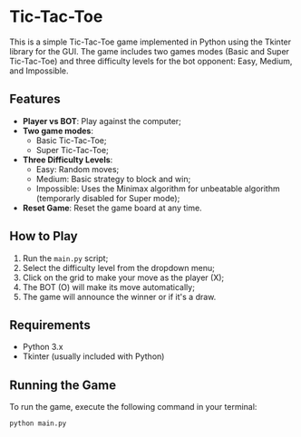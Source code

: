 # Tic-Tac-Toe

This is a simple Tic-Tac-Toe game implemented in Python using the Tkinter library for the GUI. The game includes two games modes (Basic and Super Tic-Tac-Toe) and three difficulty levels for the bot opponent: Easy, Medium, and Impossible.

## Features

- **Player vs BOT**: Play against the computer;
- **Two game modes**:
  - Basic Tic-Tac-Toe;
  - Super Tic-Tac-Toe;
- **Three Difficulty Levels**:
  - Easy: Random moves;
  - Medium: Basic strategy to block and win;
  - Impossible: Uses the Minimax algorithm for unbeatable algorithm (temporarly disabled for Super mode);
- **Reset Game**: Reset the game board at any time.

## How to Play

1. Run the `main.py` script;
2. Select the difficulty level from the dropdown menu;
3. Click on the grid to make your move as the player (X);
4. The BOT (O) will make its move automatically;
5. The game will announce the winner or if it's a draw.

## Requirements

- Python 3.x
- Tkinter (usually included with Python)

## Running the Game

To run the game, execute the following command in your terminal:

```sh
python main.py
